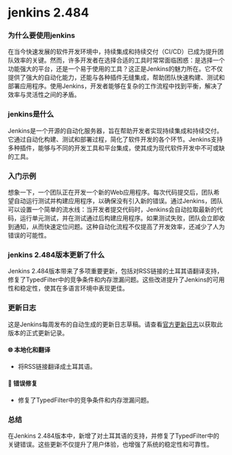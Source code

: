 # jenkins 2.484
### 为什么要使用jenkins

在当今快速发展的软件开发环境中，持续集成和持续交付（CI/CD）已成为提升团队效率的关键。然而，许多开发者在选择合适的工具时常常面临困惑：是选择一个功能强大的平台，还是一个易于使用的工具？这正是Jenkins的魅力所在。它不仅提供了强大的自动化能力，还能与各种插件无缝集成，帮助团队快速构建、测试和部署应用程序。使用Jenkins，开发者能够在复杂的工作流程中找到平衡，解决了效率与灵活性之间的矛盾。

### jenkins是什么

Jenkins是一个开源的自动化服务器，旨在帮助开发者实现持续集成和持续交付。它通过自动化构建、测试和部署过程，简化了软件开发的各个环节。Jenkins支持多种插件，能够与不同的开发工具和平台集成，使其成为现代软件开发中不可或缺的工具。

### 入门示例

想象一下，一个团队正在开发一个新的Web应用程序。每次代码提交后，团队希望自动运行测试并构建应用程序，以确保没有引入新的错误。通过Jenkins，团队可以设置一个简单的流水线：当开发者提交代码时，Jenkins会自动拉取最新的代码，运行单元测试，并在测试通过后构建应用程序。如果测试失败，团队会立即收到通知，从而快速定位问题。这种自动化流程不仅提高了开发效率，还减少了人为错误的可能性。

### jenkins 2.484版本更新了什么

Jenkins 2.484版本带来了多项重要更新，包括对RSS链接的土耳其语翻译支持，修复了TypedFilter中的竞争条件和内存泄漏问题。这些改进提升了Jenkins的可用性和稳定性，使其在多语言环境中表现更佳。

### 更新日志

这是Jenkins每周发布的自动生成的更新日志草稿。请查看[官方更新日志](https://www.jenkins.io/changelog/2.480/)以获取此版本的正式更新记录。

#### 🌐 本地化和翻译
- 将RSS链接翻译成土耳其语。

#### 🐛 错误修复
- 修复了TypedFilter中的竞争条件和内存泄漏问题。

### 总结

在Jenkins 2.484版本中，新增了对土耳其语的支持，并修复了TypedFilter中的关键错误。这些更新不仅提升了用户体验，也增强了系统的稳定性和可靠性。